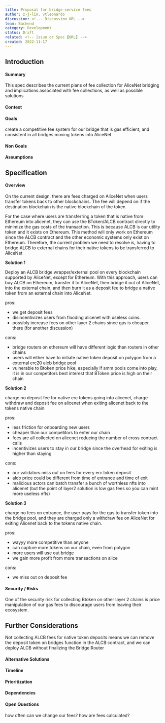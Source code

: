 ```yaml
---
title: Proposal for bridge service fees
author: z-j-lin, vtleonardo
discussion: <!--- Discussion URL -->
team: Backend
category: Development
status: Draft
related: <!-- Issue or Spec [URL] -->
created: 2022-11-17
---
```


## Introduction

#### Summary

This spec describes the current plans of fee collection for AliceNet bridging and implications associated with fee collections, as well as possible solutions

#### Context

<!-- Why is this being introduced. Give background and rationale -->

#### Goals

create a competitive fee system for our bridge that is gas efficient, and consistent in all bridges moving tokens into AliceNet

#### Non Goals

<!--- What is not to be included with this -->

#### Assumptions

<!-- Conditions and resources that need to be present and accessible for the solution to work as described -->

## Specification

#### Overview

On the current design, there are fees charged on AliceNet when users transfer tokens back to other blockchains. The fee will depend on if the destination blockchain is the native blockchain of the token.

For the case where users are transferring a token that is native from Ethereum into alicenet, they can use the BToken/ALCB contract directly to minimize the gas costs of the transaction. This is because ALCB is our utility token and it exists on Ethereum. This method will only work on Ethereum since the ALCB contract and the other economic systems only exist on Ethereum. Therefore, the current problem we need to resolve is, having to bridge ALCB to external chains for their native tokens to be transferred to AliceNet

**Solution 1**

Deploy an ALCB bridge wrapper/external pool on every blockchain supported by AliceNet, except for Ethereum. With this approach, users can buy ALCB on Ethereum, transfer it to AliceNet, then bridge it out of AliceNet, into the external chain, and then burn it as a deposit fee to bridge a native token from an external chain into AliceNet.

pros:

- we get deposit fees
- disincentivizes users from flooding alicenet with useless coins.
- possibly increase fees on other layer 2 chains since gas is cheaper there (for another discussion)

cons:

- bridge routers on ethereum will have different logic than routers in other chains
- users will either have to initiate native token deposit on polygon from a external erc20 alcb bridge pool
- vulnerable to Btoken price hike, especially if amm pools come into play, it is in our competitors best interest that BToken price is high on their chain

**Solution 2**

charge no deposit fee for native erc tokens going into alicenet, charge withdraw and deposit fee on alicenet when exiting alicenet back to the tokens native chain

pros:

- less friction for onboarding new users
- cheaper than our competitors to enter our chain
- fees are all collected on alicenet reducing the number of cross contract calls
- incentivizes users to stay in our bridge since the overhead for exiting is higher than staying

cons:

- our validators miss out on fees for every erc token deposit
- alcb price could be different from time of entrance and time of exit
- malicious actors can batch transfer a bunch of worthless nfts into alicenet (but the point of layer2 solution is low gas fees so you can mint more useless nfts)

**Solution 3**

charge no fees on entrance, the user pays for the gas to transfer token into the bridge pool, and they are charged only a withdraw fee on AliceNet for exiting Alicenet back to the tokens native chain.

pros:

- wayyy more competitive than anyone
- can capture more tokens on our chain, even from polygon
- more users will use out bridge
- we gain more profit from more transactions on alice

cons:

- we miss out on deposit fee

#### Security / Risks

One of the security risk for collecting Btoken on other layer 2 chains is price manipulation of our gas fees to discourage users from leaving their ecosystem.

## Further Considerations

Not collecting ALCB fees for native token deposits means we can remove the deposit token on bridges function in the ALCB contract, and we can deploy ALCB without finalizing the Bridge Router

#### Alternative Solutions

#### Timeline

<!--- Estimated timeline to complete / list any milestones -->

#### Prioritization

<!--- How this fits into the roadmap -->

#### Dependencies

<!--- Dependencies on other specs -->

#### Open Questions

how often can we change our fees?
how are fees calculated?

